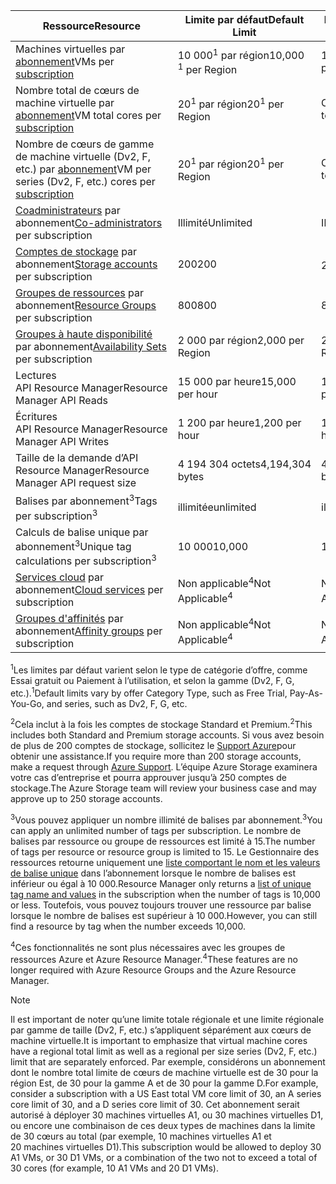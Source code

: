 | <span data-ttu-id="2b219-101">Ressource</span><span class="sxs-lookup"><span data-stu-id="2b219-101">Resource</span></span> | <span data-ttu-id="2b219-102">Limite par défaut</span><span class="sxs-lookup"><span data-stu-id="2b219-102">Default Limit</span></span> | <span data-ttu-id="2b219-103">Limite maximale</span><span class="sxs-lookup"><span data-stu-id="2b219-103">Maximum Limit</span></span> |
| --- | --- | --- |
| <span data-ttu-id="2b219-104">Machines virtuelles par [abonnement](../articles/billing-buy-sign-up-azure-subscription.md)</span><span class="sxs-lookup"><span data-stu-id="2b219-104">VMs per [subscription](../articles/billing-buy-sign-up-azure-subscription.md)</span></span> |<span data-ttu-id="2b219-105">10 000<sup>1</sup> par région</span><span class="sxs-lookup"><span data-stu-id="2b219-105">10,000 <sup>1</sup> per Region</span></span> |<span data-ttu-id="2b219-106">10 000 par région</span><span class="sxs-lookup"><span data-stu-id="2b219-106">10,000 per Region</span></span> |
| <span data-ttu-id="2b219-107">Nombre total de cœurs de machine virtuelle par [abonnement](../articles/billing-buy-sign-up-azure-subscription.md)</span><span class="sxs-lookup"><span data-stu-id="2b219-107">VM total cores per [subscription](../articles/billing-buy-sign-up-azure-subscription.md)</span></span> |<span data-ttu-id="2b219-108">20<sup>1</sup> par région</span><span class="sxs-lookup"><span data-stu-id="2b219-108">20<sup>1</sup> per Region</span></span> | <span data-ttu-id="2b219-109">Contacter le support technique</span><span class="sxs-lookup"><span data-stu-id="2b219-109">Contact support</span></span> |
| <span data-ttu-id="2b219-110">Nombre de cœurs de gamme de machine virtuelle (Dv2, F, etc.) par [abonnement](../articles/billing-buy-sign-up-azure-subscription.md)</span><span class="sxs-lookup"><span data-stu-id="2b219-110">VM per series (Dv2, F, etc.) cores per [subscription](../articles/billing-buy-sign-up-azure-subscription.md)</span></span> |<span data-ttu-id="2b219-111">20<sup>1</sup> par région</span><span class="sxs-lookup"><span data-stu-id="2b219-111">20<sup>1</sup> per Region</span></span> | <span data-ttu-id="2b219-112">Contacter le support technique</span><span class="sxs-lookup"><span data-stu-id="2b219-112">Contact support</span></span> |
| <span data-ttu-id="2b219-113">[Coadministrateurs](../articles/billing-add-change-azure-subscription-administrator.md) par abonnement</span><span class="sxs-lookup"><span data-stu-id="2b219-113">[Co-administrators](../articles/billing-add-change-azure-subscription-administrator.md) per subscription</span></span> |<span data-ttu-id="2b219-114">Illimité</span><span class="sxs-lookup"><span data-stu-id="2b219-114">Unlimited</span></span> |<span data-ttu-id="2b219-115">Illimité</span><span class="sxs-lookup"><span data-stu-id="2b219-115">Unlimited</span></span> |
| <span data-ttu-id="2b219-116">[Comptes de stockage](../articles/storage/common/storage-create-storage-account.md) par abonnement</span><span class="sxs-lookup"><span data-stu-id="2b219-116">[Storage accounts](../articles/storage/common/storage-create-storage-account.md) per subscription</span></span> |<span data-ttu-id="2b219-117">200</span><span class="sxs-lookup"><span data-stu-id="2b219-117">200</span></span> |<span data-ttu-id="2b219-118">200<sup>2</sup></span><span class="sxs-lookup"><span data-stu-id="2b219-118">200<sup>2</sup></span></span> |
| <span data-ttu-id="2b219-119">[Groupes de ressources](../articles/azure-resource-manager/resource-group-overview.md) par abonnement</span><span class="sxs-lookup"><span data-stu-id="2b219-119">[Resource Groups](../articles/azure-resource-manager/resource-group-overview.md) per subscription</span></span> |<span data-ttu-id="2b219-120">800</span><span class="sxs-lookup"><span data-stu-id="2b219-120">800</span></span> |<span data-ttu-id="2b219-121">800</span><span class="sxs-lookup"><span data-stu-id="2b219-121">800</span></span> |
| <span data-ttu-id="2b219-122">[Groupes à haute disponibilité](../articles/virtual-machines/windows/manage-availability.md#configure-multiple-virtual-machines-in-an-availability-set-for-redundancy) par abonnement</span><span class="sxs-lookup"><span data-stu-id="2b219-122">[Availability Sets](../articles/virtual-machines/windows/manage-availability.md#configure-multiple-virtual-machines-in-an-availability-set-for-redundancy) per subscription</span></span> |<span data-ttu-id="2b219-123">2 000 par région</span><span class="sxs-lookup"><span data-stu-id="2b219-123">2,000 per Region</span></span> |<span data-ttu-id="2b219-124">2 000 par région</span><span class="sxs-lookup"><span data-stu-id="2b219-124">2,000 per Region</span></span> |
| <span data-ttu-id="2b219-125">Lectures API Resource Manager</span><span class="sxs-lookup"><span data-stu-id="2b219-125">Resource Manager API Reads</span></span> |<span data-ttu-id="2b219-126">15 000 par heure</span><span class="sxs-lookup"><span data-stu-id="2b219-126">15,000 per hour</span></span> |<span data-ttu-id="2b219-127">15 000 par heure</span><span class="sxs-lookup"><span data-stu-id="2b219-127">15,000 per hour</span></span> |
| <span data-ttu-id="2b219-128">Écritures API Resource Manager</span><span class="sxs-lookup"><span data-stu-id="2b219-128">Resource Manager API Writes</span></span> |<span data-ttu-id="2b219-129">1 200 par heure</span><span class="sxs-lookup"><span data-stu-id="2b219-129">1,200 per hour</span></span> |<span data-ttu-id="2b219-130">1 200 par heure</span><span class="sxs-lookup"><span data-stu-id="2b219-130">1,200 per hour</span></span> |
| <span data-ttu-id="2b219-131">Taille de la demande d’API Resource Manager</span><span class="sxs-lookup"><span data-stu-id="2b219-131">Resource Manager API request size</span></span> |<span data-ttu-id="2b219-132">4 194 304 octets</span><span class="sxs-lookup"><span data-stu-id="2b219-132">4,194,304 bytes</span></span> |<span data-ttu-id="2b219-133">4 194 304 octets</span><span class="sxs-lookup"><span data-stu-id="2b219-133">4,194,304 bytes</span></span> |
| <span data-ttu-id="2b219-134">Balises par abonnement<sup>3</sup></span><span class="sxs-lookup"><span data-stu-id="2b219-134">Tags per subscription<sup>3</sup></span></span> |<span data-ttu-id="2b219-135">illimitée</span><span class="sxs-lookup"><span data-stu-id="2b219-135">unlimited</span></span> |<span data-ttu-id="2b219-136">illimitée</span><span class="sxs-lookup"><span data-stu-id="2b219-136">unlimited</span></span> |
| <span data-ttu-id="2b219-137">Calculs de balise unique par abonnement<sup>3</sup></span><span class="sxs-lookup"><span data-stu-id="2b219-137">Unique tag calculations per subscription<sup>3</sup></span></span> | <span data-ttu-id="2b219-138">10 000</span><span class="sxs-lookup"><span data-stu-id="2b219-138">10,000</span></span> | <span data-ttu-id="2b219-139">10 000</span><span class="sxs-lookup"><span data-stu-id="2b219-139">10,000</span></span> |
| <span data-ttu-id="2b219-140">[Services cloud](../articles/cloud-services/cloud-services-choose-me.md) par abonnement</span><span class="sxs-lookup"><span data-stu-id="2b219-140">[Cloud services](../articles/cloud-services/cloud-services-choose-me.md) per subscription</span></span> |<span data-ttu-id="2b219-141">Non applicable<sup>4</sup></span><span class="sxs-lookup"><span data-stu-id="2b219-141">Not Applicable<sup>4</sup></span></span> |<span data-ttu-id="2b219-142">Non applicable<sup>4</sup></span><span class="sxs-lookup"><span data-stu-id="2b219-142">Not Applicable<sup>4</sup></span></span> |
| <span data-ttu-id="2b219-143">[Groupes d'affinités](../articles/virtual-network/virtual-networks-migrate-to-regional-vnet.md) par abonnement</span><span class="sxs-lookup"><span data-stu-id="2b219-143">[Affinity groups](../articles/virtual-network/virtual-networks-migrate-to-regional-vnet.md) per subscription</span></span> |<span data-ttu-id="2b219-144">Non applicable<sup>4</sup></span><span class="sxs-lookup"><span data-stu-id="2b219-144">Not Applicable<sup>4</sup></span></span> |<span data-ttu-id="2b219-145">Non applicable<sup>4</sup></span><span class="sxs-lookup"><span data-stu-id="2b219-145">Not Applicable<sup>4</sup></span></span> |

<span data-ttu-id="2b219-146"><sup>1</sup>Les limites par défaut varient selon le type de catégorie d’offre, comme Essai gratuit ou Paiement à l’utilisation, et selon la gamme (Dv2, F, G, etc.).</span><span class="sxs-lookup"><span data-stu-id="2b219-146"><sup>1</sup>Default limits vary by offer Category Type, such as Free Trial, Pay-As-You-Go, and series, such as Dv2, F, G, etc.</span></span>

<span data-ttu-id="2b219-147"><sup>2</sup>Cela inclut à la fois les comptes de stockage Standard et Premium.</span><span class="sxs-lookup"><span data-stu-id="2b219-147"><sup>2</sup>This includes both Standard and Premium storage accounts.</span></span> <span data-ttu-id="2b219-148">Si vous avez besoin de plus de 200 comptes de stockage, sollicitez le [Support Azure](https://azure.microsoft.com/support/faq/)pour obtenir une assistance.</span><span class="sxs-lookup"><span data-stu-id="2b219-148">If you require more than 200 storage accounts, make a request through [Azure Support](https://azure.microsoft.com/support/faq/).</span></span> <span data-ttu-id="2b219-149">L’équipe Azure Storage examinera votre cas d’entreprise et pourra approuver jusqu’à 250 comptes de stockage.</span><span class="sxs-lookup"><span data-stu-id="2b219-149">The Azure Storage team will review your business case and may approve up to 250 storage accounts.</span></span>

<span data-ttu-id="2b219-150"><sup>3</sup>Vous pouvez appliquer un nombre illimité de balises par abonnement.</span><span class="sxs-lookup"><span data-stu-id="2b219-150"><sup>3</sup>You can apply an unlimited number of tags per subscription.</span></span> <span data-ttu-id="2b219-151">Le nombre de balises par ressource ou groupe de ressources est limité à 15.</span><span class="sxs-lookup"><span data-stu-id="2b219-151">The number of tags per resource or resource group is limited to 15.</span></span> <span data-ttu-id="2b219-152">Le Gestionnaire des ressources retourne uniquement une [liste comportant le nom et les valeurs de balise unique](/rest/api/resources/tags#Tags_List) dans l’abonnement lorsque le nombre de balises est inférieur ou égal à 10 000.</span><span class="sxs-lookup"><span data-stu-id="2b219-152">Resource Manager only returns a [list of unique tag name and values](/rest/api/resources/tags#Tags_List) in the subscription when the number of tags is 10,000 or less.</span></span> <span data-ttu-id="2b219-153">Toutefois, vous pouvez toujours trouver une ressource par balise lorsque le nombre de balises est supérieur à 10 000.</span><span class="sxs-lookup"><span data-stu-id="2b219-153">However, you can still find a resource by tag when the number exceeds 10,000.</span></span>  

<span data-ttu-id="2b219-154"><sup>4</sup>Ces fonctionnalités ne sont plus nécessaires avec les groupes de ressources Azure et Azure Resource Manager.</span><span class="sxs-lookup"><span data-stu-id="2b219-154"><sup>4</sup>These features are no longer required with Azure Resource Groups and the Azure Resource Manager.</span></span>

> [!NOTE]
> <span data-ttu-id="2b219-155">Il est important de noter qu’une limite totale régionale et une limite régionale par gamme de taille (Dv2, F, etc.) s’appliquent séparément aux cœurs de machine virtuelle.</span><span class="sxs-lookup"><span data-stu-id="2b219-155">It is important to emphasize that virtual machine cores have a regional total limit as well as a regional per size series (Dv2, F, etc.) limit that are separately enforced.</span></span>  <span data-ttu-id="2b219-156">Par exemple, considérons un abonnement dont le nombre total limite de cœurs de machine virtuelle est de 30 pour la région Est, de 30 pour la gamme A et de 30 pour la gamme D.</span><span class="sxs-lookup"><span data-stu-id="2b219-156">For example, consider a subscription with a US East total VM core limit of 30, an A series core limit of 30, and a D series core limit of 30.</span></span>  <span data-ttu-id="2b219-157">Cet abonnement serait autorisé à déployer 30 machines virtuelles A1, ou 30 machines virtuelles D1, ou encore une combinaison de ces deux types de machines dans la limite de 30 cœurs au total (par exemple, 10 machines virtuelles A1 et 20 machines virtuelles D1).</span><span class="sxs-lookup"><span data-stu-id="2b219-157">This subscription would be allowed to deploy 30 A1 VMs, or 30 D1 VMs, or a combination of the two not to exceed a total of 30 cores (for example, 10 A1 VMs and 20 D1 VMs).</span></span>  
> <!-- -->
> 
> 

